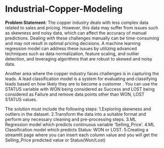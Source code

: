 # Industrial-Copper-Modeling

**Problem Statement:**
The copper industry deals with less complex data related to sales and pricing. However, this data may suffer from issues such as skewness and noisy data, which can affect the accuracy of manual predictions. Dealing with these challenges manually can be time-consuming and may not result in optimal pricing decisions. A machine learning regression model can address these issues by utilizing advanced techniques such as data normalization, feature scaling, and outlier detection, and leveraging algorithms that are robust to skewed and noisy data. 

Another area where the copper industry faces challenges is in capturing the leads. A lead classification model is a system for evaluating and classifying leads based on how likely they are to become a customer . You can use the STATUS variable with WON being considered as Success and LOST being considered as Failure and remove data points other than WON, LOST STATUS values.

The solution must include the following steps:
1.Exploring skewness and outliers in the dataset.
2.Transform the data into a suitable format and perform any necessary cleaning and pre-processing steps.
3.ML Regression model which predicts continuous variable ‘Selling_Price’.
4.ML Classification model which predicts Status: WON or LOST.
5.Creating a streamlit page where you can insert each column value and you will get the Selling_Price predicted value or Status(Won/Lost)
